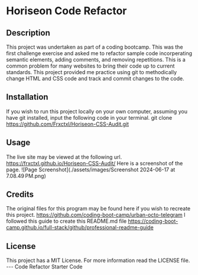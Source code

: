 # Horiseon Code Refactor
## Description
This project was undertaken as part of a coding bootcamp. This was the first challenge exercise and asked me to refactor sample code incorperating semantic elements, adding comments, and removing repetitions. This is a common problem for many websites to bring their code up to current standards. This project provided me practice using git to methodically change HTML and CSS code and track and commit changes to the code.

## Installation
If you wish to run this project locally on your own computer, assuming you have git installed, input the following code in your terminal.
git clone https://github.com/Frxctxl/Horiseon-CSS-Audit.git
## Usage
The live site may be viewed at the following url.
https://frxctxl.github.io/Horiseon-CSS-Audit/
Here is a screenshot of the page.
![Page Screenshot](./assets/images/Screenshot 2024-06-17 at 7.08.49 PM.png)
    
## Credits
The original files for this program may be found here if you wish to recreate this project.
https://github.com/coding-boot-camp/urban-octo-telegram
I followed this guide to create this README.md file
https://coding-boot-camp.github.io/full-stack/github/professional-readme-guide
## License
This project has a MIT License. For more information read the LICENSE file.
--- Code Refactor Starter Code

